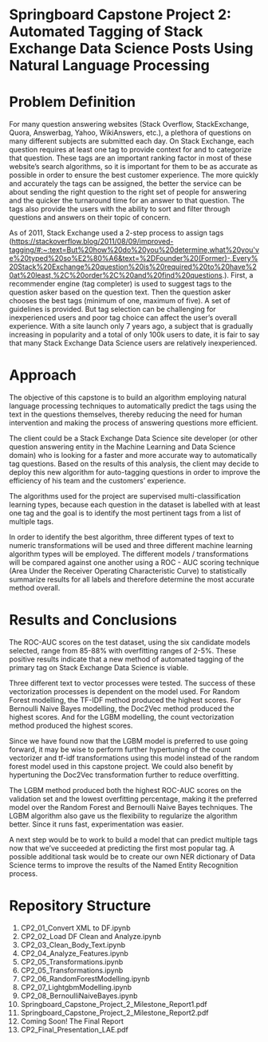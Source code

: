 # Springboard Capstone Project 2: Automated Tagging of Stack Exchange Data Science Posts Using Natural Language Processing

# Problem Definition

For many question answering websites (Stack Overflow, StackExchange, Quora, Answerbag, Yahoo, WikiAnswers, etc.), a plethora of questions on many different subjects are submitted each day.  On Stack Exchange, each question requires at least one tag to provide context for and to categorize that question. These tags are an important ranking factor in most of these website’s  search algorithms, so it is important for them to be as accurate as possible in order to ensure the best customer experience.  The more quickly and accurately the tags can be assigned, the better the service can be about sending the right question to the right set of people for answering and the quicker the turnaround time for an answer to that question.  The tags also provide the users with the ability to sort and filter through questions and answers on their topic of concern. 

As of 2011, Stack Exchange used a 2-step process to assign tags (https://stackoverflow.blog/2011/08/09/improved-tagging/#:~:text=But%20how%20do%20you%20determine,what%20you've%20typed%20so%E2%80%A6&text=%2DFounder%20(Former)-,Every%20Stack%20Exchange%20question%20is%20required%20to%20have%20at%20least,%2C%20order%2C%20and%20find%20questions.).  First, a recommender engine (tag completer) is used to suggest tags to the question asker based on the question text.  Then the question asker chooses the best tags (minimum of one, maximum of five).  A set of guidelines is provided. But tag selection can be challenging for inexperienced users and poor tag choice can affect the user’s overall experience.  With a site launch only 7 years ago, a subject that is gradually increasing in popularity and a total of only 100k users to date, it is fair to say that many Stack Exchange Data Science users are relatively inexperienced.

# Approach
The objective of this capstone is to build an algorithm employing natural language processing techniques to automatically predict the tags using the text in the questions themselves, thereby reducing the need for human intervention and making the process of answering questions more efficient.

The client could be a Stack Exchange Data Science site developer (or other question answering entity in the Machine Learning and Data Science domain) who is looking for a faster and more accurate way to automatically tag questions.  Based on the results of this analysis, the client may decide to deploy this new algorithm for auto-tagging questions in order to improve the efficiency of his team and the customers’ experience.

The algorithms used for the project are supervised multi-classification learning types, because each question in the dataset is labelled with at least one tag and the goal is to identify the most pertinent tags from a list of multiple tags.

In order to identify the best algorithm, three different types of text to numeric transformations will be used and three different machine learning algorithm types will be employed.  The different models / transformations will be compared against one another using a ROC - AUC scoring technique (Area Under the Receiver Operating Characteristic Curve) to statistically summarize results for all labels and therefore determine the most accurate method overall.

# Results and Conclusions

The ROC-AUC scores on the test dataset, using the six candidate models selected, range from 85-88% with overfitting ranges of 2-5%.  These positive results indicate that a new method of automated tagging of the primary tag on Stack Exchange Data Science is viable.  

Three different text to vector processes were tested.  The success of these vectorization processes is dependent on the model used.  For Random Forest modelling, the TF-IDF method produced the highest scores.  For Bernoulli Naive Bayes modelling, the Doc2Vec method produced the highest scores.  And for the LGBM modelling, the count vectorization method produced the highest scores.  

Since we have found now that the LGBM model is preferred to use going forward, it may be wise to perform further hypertuning of the count vectorizer and tf-idf transformations using this model instead of the random forest model used in this capstone project. We could also benefit by hypertuning the Doc2Vec transformation further to reduce overfitting.

The LGBM method produced both the highest ROC-AUC scores on the validation set and the lowest overfitting percentage, making it the preferred model over the Random Forest and Bernoulli Naive Bayes techniques. The LGBM algorithm also gave us the flexibility to regularize the algorithm better.  Since it runs fast, experimentation was easier.

A next step would be to work to build a model that can predict multiple tags now that we’ve succeeded at predicting the first most popular tag.  A possible additional task would be to create our own NER dictionary of Data Science terms to improve the results of the Named Entity Recognition process.

# Repository Structure

1. CP2_01_Convert XML to DF.ipynb
2. CP2_02_Load DF Clean and Analyze.ipynb
3. CP2_03_Clean_Body_Text.ipynb
4. CP2_04_Analyze_Features.ipynb
4. CP2_05_Transformations.ipynb
6. CP2_05_Transformations.ipynb
7. CP2_06_RandomForestModelling.ipynb
8. CP2_07_LightgbmModelling.ipynb
9. CP2_08_BernoulliNaiveBayes.ipynb
10. Springboard_Capstone_Project_2_Milestone_Report1.pdf
11. Springboard_Capstone_Project_2_Milestone_Report2.pdf
12. Coming Soon! The Final Report
13. CP2_Final_Presentation_LAE.pdf
